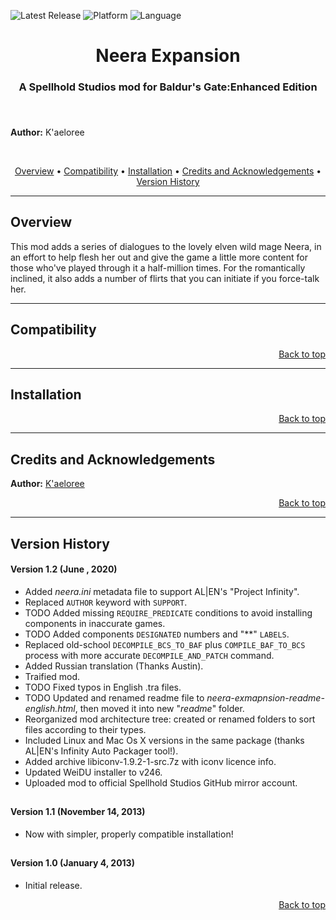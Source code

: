 ![Latest Release](https://img.shields.io/github/v/release/SpellholdStudios/Neera_Expansion?include_prereleases&color=darkred)<a name="top" id="top"> </a>
![Platform](https://img.shields.io/static/v1?label=platform&message=windows%20%7C%20Mac%20%7C%20linux&color=informational)
![Language](https://img.shields.io/static/v1?label=language&message=English%20%7C%20Russian&color=limegreen)

<div align="center"><h1>Neera Expansion</h1>

<h3>A Spellhold Studios mod for Baldur's Gate:Enhanced Edition<h3>

</div><br />


**Author:** K'aeloree  


&nbsp;

<div align="center">
<a href="#intro">Overview</a> &#8226; <a href="#compat">Compatibility</a> &#8226; <a href="#installation">Installation</a> &#8226; <a href="#credits">Credits and Acknowledgements</a> &#8226; <a href="#versions">Version History</a></br>
</div>

<hr>


## <a name="intro" id="intro"></a>Overview

This mod adds a series of dialogues to the lovely elven wild mage Neera, in an effort to help flesh her out and give the game a little more content for those who've played through it a half-million times. For the romantically inclined, it also adds a number of flirts that you can initiate if you force-talk her.


<hr>


## <a name="compat" id="compat"></a>Compatibility

<div align="right"><a href="#top">Back to top</a></div>


<hr>


## <a name="installation" id="installation"></a>Installation

<div align="right"><a href="#top">Back to top</a></div>


<hr>


## <a name="credits" id="credits"></a>Credits and Acknowledgements

**Author:** <a href="http://www.shsforums.net/user/3481-kaeloree/">K'aeloree</a>  

<div align="right"><a href="#top">Back to top</a></div>


<hr>


## <a name="versions" id="versions"></a>Version History

#### Version 1.2 (June , 2020)

- Added *neera.ini* metadata file to support AL|EN's "Project Infinity".
- Replaced `AUTHOR` keyword with `SUPPORT`.
- TODO Added missing `REQUIRE_PREDICATE` conditions to avoid installing components in inaccurate games.
- TODO Added components `DESIGNATED` numbers and "**" `LABELS`.
- Replaced old-school `DECOMPILE_BCS_TO_BAF` plus `COMPILE_BAF_TO_BCS` process with more accurate `DECOMPILE_AND_PATCH` command.
- Added Russian translation (Thanks Austin).
- Traified mod.
- TODO Fixed typos in English .tra files.
- TODO Updated and renamed readme file to *neera-exmapnsion-readme-english.html*, then moved it into new "*readme*" folder.
- Reorganized mod architecture tree: created or renamed folders to sort files according to their types.
- Included Linux and Mac Os X versions in the same package (thanks AL|EN's Infinity Auto Packager tool!).
- Added archive libiconv-1.9.2-1-src.7z with iconv licence info.
- Updated WeiDU installer to v246.
- Uploaded mod to official Spellhold Studios GitHub mirror account.

## 

#### Version 1.1 (November 14, 2013)

- Now with simpler, properly compatible installation!

## 

#### Version 1.0 (January 4, 2013)

- Initial release.
<div align="right"><a href="#top">Back to top</a></div>
